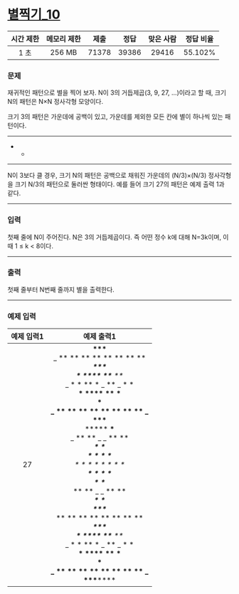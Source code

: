 # [별찍기\_10](https://www.acmicpc.net/problem/2447)

<div align = center>

| 시간 제한 | 메모리 제한 | 제출  | 정답  | 맞은 사람 | 정답 비율 |
| :-------: | :---------: | :---: | :---: | :-------: | :-------: |
|   1 초    |   256 MB    | 71378 | 39386 |   29416   |  55.102%  |

</div>

### 문제

재귀적인 패턴으로 별을 찍어 보자. N이 3의 거듭제곱(3, 9, 27, ...)이라고 할 때, 크기 N의 패턴은 N×N 정사각형 모양이다.

크기 3의 패턴은 가운데에 공백이 있고, 가운데를 제외한 모든 칸에 별이 하나씩 있는 패턴이다.

---

- -

---

N이 3보다 클 경우, 크기 N의 패턴은 공백으로 채워진 가운데의 (N/3)×(N/3) 정사각형을 크기 N/3의 패턴으로 둘러싼 형태이다. 예를 들어 크기 27의 패턴은 예제 출력 1과 같다.

---

### 입력

첫째 줄에 N이 주어진다. N은 3의 거듭제곱이다. 즉 어떤 정수 k에 대해 N=3k이며, 이때 1 ≤ k < 8이다.

---

### 출력

첫째 줄부터 N번째 줄까지 별을 출력한다.

---

### 예제 입력

| 예제 입력1 |                                                                                                                                                                                                                                                                                                                                                                                                                                                                 예제 출력1                                                                                                                                                                                                                                                                                                                                                                                                                                                                  |
| :--------: | :-----------------------------------------------------------------------------------------------------------------------------------------------------------------------------------------------------------------------------------------------------------------------------------------------------------------------------------------------------------------------------------------------------------------------------------------------------------------------------------------------------------------------------------------------------------------------------------------------------------------------------------------------------------------------------------------------------------------------------------------------------------------------------------------------------------------------------------------------------------------------------------------------------------------------------------------: |
|     27     | ************\*\*\*************<br/>_ \*\* \*\* \*\* \*\* \*\* \*\* \*\* \*\* _<br/>************\*\*\*************<br/>**\* \*\*\*\*** **\*\*** **_<br/>_ \* \* ** \* _ \*\* _ \* \*<br/>**\* \*\*\*\*** **\*\*** **\*<br/>************\***************<br/>_ \*\* \*\* \*\* \*\* \*\* \*\* \*\* \*\* _<br/>************\*\*\*************<br/>****\***** ****\*****<br/>_ \*\* \*\* _ _ \*\* \*\* _<br/>****\***** ****\*****<br/>**\* \*** **\* \***<br/>\* \* \* \* \* \* \* \*<br/>**\* \*** **\* \***<br/>****\***** ****\*****<br/>_ \*\* \*\* _ _ \*\* \*\* _<br/>****\***** ****\*****<br/>************\*\*\*************<br/>_ \*\* \*\* \*\* \*\* \*\* \*\* \*\* \*\* _<br/>************\*\*\*************<br/>**\* \*\*\*\*** **\*\*** **_<br/>_ \* \* ** \* _ \*\* _ \* \*<br/>**\* \*\*\*\*** **\*\*** **\*<br/>************\***************<br/>_ \*\* \*\* \*\* \*\* \*\* \*\* \*\* \*\* _<br/>************\*\*\************* |
